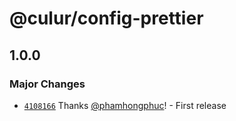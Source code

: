 # @culur/config-prettier

## 1.0.0

### Major Changes

- [`4108166`](https://github.com/culur/culur/commit/4108166e45919915f5db4d2740c7a40080f6b63c) Thanks [@phamhongphuc](https://github.com/phamhongphuc)! - First release
